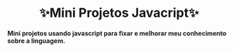 <h1 align="center">✨Mini Projetos Javacript✨ </h1>

#### Mini projetos usando javascript para fixar e melhorar meu conhecimento sobre a linguagem.